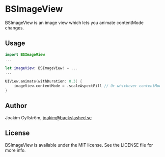 #  BSImageView
BSImageView is an image view which lets you animate contentMode changes.

## Usage

```swift
import BSImageView
...

let imageView: BSImageView! = ...
...

UIView.animate(withDuration: 0.3) {
    imageView.contentMode = .scaleAspectFill // Or whichever contentMode you want to animate to.
}
```

## Author

Joakim Gyllström, joakim@backslashed.se

## License

BSImageView is available under the MIT license. See the LICENSE file for more info.
